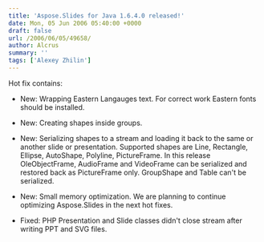 ```yaml
---
title: 'Aspose.Slides for Java 1.6.4.0 released!'
date: Mon, 05 Jun 2006 05:40:00 +0000
draft: false
url: /2006/06/05/49658/
author: Alcrus
summary: ''
tags: ['Alexey Zhilin']
---
```


Hot fix contains:  

*   New: Wrapping Eastern Langauges text. For correct work Eastern fonts should be installed.  
    
*   New: Creating shapes inside groups.
*   New: Serializing shapes to a stream and loading it back to the same or another slide or presentation. Supported shapes are Line, Rectangle, Ellipse, AutoShape, Polyline, PictureFrame. In this release OleObjectFrame, AudioFrame and VideoFrame can be serialized and restored back as PictureFrame only. GroupShape and Table can't be serialized.
*   New: Small memory optimization. We are planning to continue optimizing Aspose.Slides in the next hot fixes.
*   Fixed: PHP Presentation and Slide classes didn't close stream after writing PPT and SVG files.







